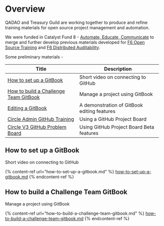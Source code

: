 # Overview

QADAO and Treasury Guild are working together to produce and refine training materials for open source project management and automation.&#x20;

We were funded in Catalyst Fund 8 - [Automate, Educate, Communicate](https://cardano.ideascale.com/c/idea/398131) to merge and further develop previous materials developed for [F6 Open Source Training](https://cardano.ideascale.com/c/idea/368678) and [F6 Distributed Auditability](https://cardano.ideascale.com/c/idea/366707).

Some preliminary materials -

| Title                                                                                                                                                                | Description                                  |
| -------------------------------------------------------------------------------------------------------------------------------------------------------------------- | -------------------------------------------- |
| [How to set up a GitBook](https://quality-assurance-dao.gitbook.io/training-and-automation/open-source-training/how-to-set-up-a-gitbook)                             | Short video on connecting to GitHub          |
| [How to build a Challenge Team GitBook](https://quality-assurance-dao.gitbook.io/training-and-automation/open-source-training/how-to-build-a-challenge-team-gitbook) | Manage a project using GitBook               |
| [Editing a GitBook](https://quality-assurance-dao.gitbook.io/training-and-automation/open-source-training/editing-a-gitbook)                                         | A demonstration of GitBook editing features  |
| [Circle Admin GitHub Training](https://quality-assurance-dao.gitbook.io/training-and-automation/open-source-training/circle-admin-github-training)                   | Using a GitHub Project Board                 |
| [Circle V3 GitHub Problem Board](https://quality-assurance-dao.gitbook.io/training-and-automation/open-source-training/circle-v3-github-problem-board)               | Using GitHub Project Board Beta features     |



## &#x20;How to set up a GitBook

Short video on connecting to GitHub

{% content-ref url="how-to-set-up-a-gitbook.md" %}
[how-to-set-up-a-gitbook.md](how-to-set-up-a-gitbook.md)
{% endcontent-ref %}

## How to build a Challenge Team GitBook

Manage a project using GitBook

{% content-ref url="how-to-build-a-challenge-team-gitbook.md" %}
[how-to-build-a-challenge-team-gitbook.md](how-to-build-a-challenge-team-gitbook.md)
{% endcontent-ref %}





